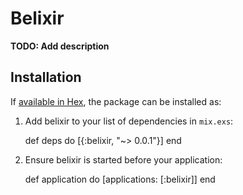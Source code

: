 # Belixir

**TODO: Add description**

## Installation

If [available in Hex](https://hex.pm/docs/publish), the package can be installed as:

  1. Add belixir to your list of dependencies in `mix.exs`:

        def deps do
          [{:belixir, "~> 0.0.1"}]
        end

  2. Ensure belixir is started before your application:

        def application do
          [applications: [:belixir]]
        end

